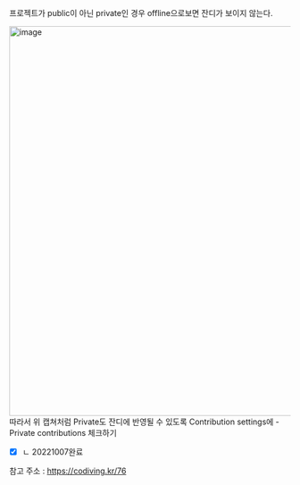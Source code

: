 프로젝트가 public이 아닌 private인 경우 offline으로보면 잔디가 보이지 않는다. 

<img width="698" alt="image" src="https://user-images.githubusercontent.com/113709273/194532940-4c277f62-5c8f-40c1-a054-b443616dae77.png">
따라서 위 캡쳐처럼 Private도 잔디에 반영될 수 있도록 Contribution settings에  -   Private contributions 체크하기


* [x] ㄴ  20221007완료




참고 주소 : https://codiving.kr/76

